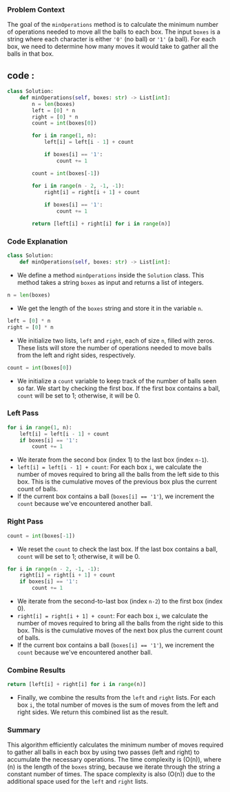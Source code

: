 ### Problem Context
The goal of the `minOperations` method is to calculate the minimum number of operations needed to move all the balls to each box. The input `boxes` is a string where each character is either `'0'` (no ball) or `'1'` (a ball). For each box, we need to determine how many moves it would take to gather all the balls in that box.

## code : 

```.py
class Solution:
    def minOperations(self, boxes: str) -> List[int]:
        n = len(boxes)
        left = [0] * n
        right = [0] * n
        count = int(boxes[0])

        for i in range(1, n):
            left[i] = left[i - 1] + count

            if boxes[i] == '1':
                count += 1

        count = int(boxes[-1])

        for i in range(n - 2, -1, -1):
            right[i] = right[i + 1] + count
            
            if boxes[i] == '1':
                count += 1

        return [left[i] + right[i] for i in range(n)]
```        

### Code Explanation

```python
class Solution:
    def minOperations(self, boxes: str) -> List[int]:
```
- We define a method `minOperations` inside the `Solution` class. This method takes a string `boxes` as input and returns a list of integers.

```python
n = len(boxes)
```
- We get the length of the `boxes` string and store it in the variable `n`.

```python
left = [0] * n
right = [0] * n
```
- We initialize two lists, `left` and `right`, each of size `n`, filled with zeros. These lists will store the number of operations needed to move balls from the left and right sides, respectively.

```python
count = int(boxes[0])
```
- We initialize a `count` variable to keep track of the number of balls seen so far. We start by checking the first box. If the first box contains a ball, `count` will be set to 1; otherwise, it will be 0.

### Left Pass
```python
for i in range(1, n):
    left[i] = left[i - 1] + count
    if boxes[i] == '1':
        count += 1
```
- We iterate from the second box (index 1) to the last box (index `n-1`).
- `left[i] = left[i - 1] + count`: For each box `i`, we calculate the number of moves required to bring all the balls from the left side to this box. This is the cumulative moves of the previous box plus the current count of balls.
- If the current box contains a ball (`boxes[i] == '1'`), we increment the `count` because we've encountered another ball.

### Right Pass
```python
count = int(boxes[-1])
```
- We reset the `count` to check the last box. If the last box contains a ball, `count` will be set to 1; otherwise, it will be 0.

```python
for i in range(n - 2, -1, -1):
    right[i] = right[i + 1] + count
    if boxes[i] == '1':
        count += 1
```
- We iterate from the second-to-last box (index `n-2`) to the first box (index 0).
- `right[i] = right[i + 1] + count`: For each box `i`, we calculate the number of moves required to bring all the balls from the right side to this box. This is the cumulative moves of the next box plus the current count of balls.
- If the current box contains a ball (`boxes[i] == '1'`), we increment the `count` because we've encountered another ball.

### Combine Results
```python
return [left[i] + right[i] for i in range(n)]
```
- Finally, we combine the results from the `left` and `right` lists. For each box `i`, the total number of moves is the sum of moves from the left and right sides. We return this combined list as the result.

### Summary
This algorithm efficiently calculates the minimum number of moves required to gather all balls in each box by using two passes (left and right) to accumulate the necessary operations. The time complexity is \(O(n)\), where \(n\) is the length of the `boxes` string, because we iterate through the string a constant number of times. The space complexity is also \(O(n)\) due to the additional space used for the `left` and `right` lists.
